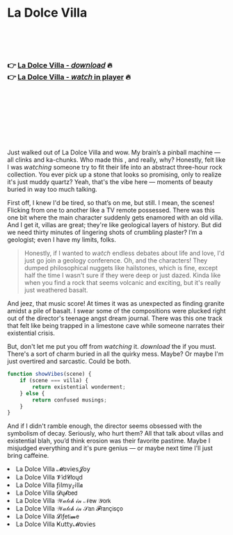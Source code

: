 <h1>La Dolce Villa</h1>

<br><br><br>

<h3>👉 <a href="https://Michaels-scepintihyd1976.github.io/xlezfdfdau/">La Dolce Villa - 𝘥𝘰𝘸𝘯𝘭𝘰𝘢𝘥</a> 🔥<br>
👉 <a href="https://Michaels-scepintihyd1976.github.io/xlezfdfdau/">La Dolce Villa - 𝘸𝘢𝘵𝘤𝘩 in player</a> 🔥
</h3>



<br><br><br><br><br><br><br>


Just walked out of La Dolce Villa and wow. My brain’s a pinball machine — all clinks and ka-chunks. Who made this  , and really, why? Honestly, felt like I was 𝘸𝘢𝘵𝘤𝘩𝘪𝘯𝘨 someone try to fit their life into an abstract three-hour rock collection. You ever pick up a stone that looks so promising, only to realize it's just muddy quartz? Yeah, that's the vibe here — moments of beauty buried in way too much talking.

First off, I knew I'd be tired, so that’s on me, but still. I mean, the scenes! Flicking from one to another like a TV remote possessed. There was this one bit where the main character suddenly gets enamored with an old villa. And I get it, villas are great; they're like geological layers of history. But did we need thirty minutes of lingering shots of crumbling plaster? I’m a geologist; even I have my limits, folks. 

> Honestly, if I wanted to 𝘸𝘢𝘵𝘤𝘩 endless debates about life and love, I'd just go join a geology conference. Oh, and the characters! They dumped philosophical nuggets like hailstones, which is fine, except half the time I wasn't sure if they were deep or just dazed. Kinda like when you find a rock that seems volcanic and exciting, but it's really just weathered basalt.

And jeez, that music score! At times it was as unexpected as finding granite amidst a pile of basalt. I swear some of the compositions were plucked right out of the director's teenage angst dream journal. There was this one track that felt like being trapped in a limestone cave while someone narrates their existential crisis. 

But, don't let me put you off from 𝘸𝘢𝘵𝘤𝘩𝘪𝘯𝘨 it. 𝘥𝘰𝘸𝘯𝘭𝘰𝘢𝘥 the   if you must. There's a sort of charm buried in all the quirky mess. Maybe? Or maybe I'm just overtired and sarcastic. Could be both.

```javascript
function showVibes(scene) {
    if (scene === villa) {
        return existential wonderment;
    } else {
        return confused musings;
    }
}
```

And if I didn't ramble enough, the director seems obsessed with the symbolism of decay. Seriously, who hurt them? All that talk about villas and existential blah, you’d think erosion was their favorite pastime. Maybe I misjudged everything and it's pure genius — or maybe next time I'll just bring caffeine.

<li>La Dolce Villa 𝓜𝗈ν𝗂𝖾𝗌𝓙𝗈𝗒</li>
<li>La Dolce Villa 𝓥𝗂ԁ𝓒𝗅𝗈ųԁ</li>
<li>La Dolce Villa ƒ𝗂𝗅𝗆𝗒𝓏𝗂𝗅𝗅𝖆</li>
<li>La Dolce Villa 𝓓ų𝓫𝖻𝖾𝖽</li>
<li>La Dolce Villa 𝒲𝒶𝓉𝒸𝒽 𝒾𝓃 𝒩𝖾𝗐 𝒴𝗈𝗋𝗄</li>
<li>La Dolce Villa 𝒲𝒶𝓉𝒸𝒽 𝒾𝓃 𝒮𝖺𝗇 𝓕𝗋𝖺𝗇ç𝗂𝗌ç𝗈</li>
<li>La Dolce Villa 𝓛𝗂ƒ𝖾𝗍𝗂𝓶𝖾</li>
<li>La Dolce Villa Ҝ𝗎𝗍𝗍𝗒𝓜𝗈ν𝗂𝖾𝗌</li>
